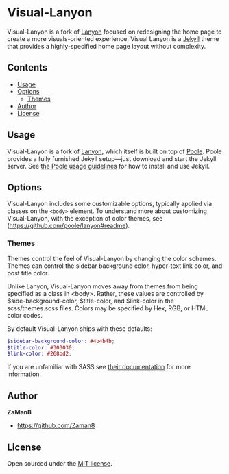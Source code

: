# Visual-Lanyon

Visual-Lanyon is a fork of [Lanyon](https://github.com/poole/lanyon) focused on redesigning the home page to create a more visuals-oriented experience. Visual Lanyon is a [Jekyll](http://jekyllrb.com) theme that provides a highly-specified home page layout without complexity. 


## Contents

- [Usage](#usage)
- [Options](#options)
  - [Themes](#themes)
- [Author](#author)
- [License](#license)


## Usage

Visual-Lanyon is a fork of [Lanyon](https://github.com/poole/lanyon), which itself is built on top of [Poole](https://github.com/poole/poole). Poole provides a fully furnished Jekyll setup—just download and start the Jekyll server. See [the Poole usage guidelines](https://github.com/poole/poole#usage) for how to install and use Jekyll.


## Options

Visual-Lanyon includes some customizable options, typically applied via classes on the `<body>` element. To understand more about customizing Visual-Lanyon, with the exception of color themes, see (https://github.com/poole/lanyon#readme).

### Themes

Themes control the feel of Visual-Lanyon by changing the color schemes. Themes can control the sidebar background color, hyper-text link color, and post title color.

Unlike Lanyon, Visual-Lanyon moves away from themes from being specified as a class in \<body\>. Rather, these values are controlled by $side-background-color, $title-color, and $link-color in the scss/themes.scss files. Colors may be specified by Hex, RGB, or HTML color codes. <br>

By default Visual-Lanyon ships with these defaults:

```scss
$sidebar-background-color: #4b4b4b;
$title-color: #303030;
$link-color: #268bd2;
```

If you are unfamiliar with SASS see [their documentation](https://sass-lang.com/documentation/) for more information. 

## Author

**ZaMan8**
- <https://github.com/Zaman8>


## License

Open sourced under the [MIT license](LICENSE.md).